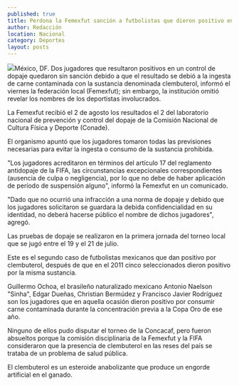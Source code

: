 ```yaml
---
published: true
title: Perdona la Femexfut sanción a futbolistas que dieron positivo en dopaje
author: Redacción
location: Nacional
category: Deportes
layout: posts
---
```


![](http://i.imgur.com/jHoxtY3m.jpg)México, DF. Dos jugadores que resultaron positivos en un control de dopaje quedaron sin sanción debido a que el resultado se debió a la ingesta de carne contaminada con la sustancia denominada clembuterol, informó el viernes la federación local (Femexfut); sin embargo, la institución omitió revelar los nombres de los deportistas involucrados.

La Femexfut recibió el 2 de agosto los resultados el 2 del laboratorio nacional de prevención y control del dopaje de la Comisión Nacional de Cultura Física y Deporte (Conade).

El organismo apuntó que los jugadores tomaron todas las previsiones necesarias para evitar la ingesta o consumo de la sustancia prohibida.

"Los jugadores acreditaron en términos del artículo 17 del reglamento antidopaje de la FIFA, las circunstancias excepcionales correspondientes (ausencia de culpa o negligencia), por lo que no debe de haber aplicación de período de suspensión alguno", informó la Femexfut en un comunicado.

"Dado que no ocurrió una infracción a una norma de dopaje y debido que los jugadores solicitaron se guardara la debida confidencialidad en su identidad, no deberá hacerse público el nombre de dichos jugadores", agregó.

Las pruebas de dopaje se realizaron en la primera jornada del torneo local que se jugó entre el 19 y el 21 de julio.

Este es el segundo caso de futbolistas mexicanos que dan positivo por clembuterol, después de que en el 2011 cinco seleccionados dieron positivo por la misma sustancia.

Guillermo Ochoa, el brasileño naturalizado mexicano Antonio Naelson "Sinha", Edgar Dueñas, Christian Bermúdez y Francisco Javier Rodríguez son los jugadores que en aquella ocasión dieron positivo por consumir carne contaminada durante la concentración previa a la Copa Oro de ese año.

Ninguno de ellos pudo disputar el torneo de la Concacaf, pero fueron absueltos porque la comisión disciplinaria de la Femexfut y la FIFA consideraron que la presencia de clembuterol en las reses del país se trataba de un problema de salud pública.

El clembuterol es un esteroide anabolizante que produce un engorde artificial en el ganado.

